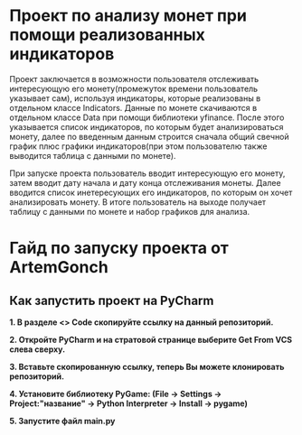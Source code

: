<h1 id="-arncpp">Проект по анализу монет при помощи реализованных индикаторов</h1>
<p>Проект заключается в возможности пользователя отслеживать интересующую его монету(промежуток времени пользователь указывает сам), используя индикаторы, которые реализованы в отдельном классе Indicators. Данные по монете скачиваются в отдельном классе Data при помощи библиотеки yfinance. После этого указывается список индикаторов, по которым будет анализироваться монету, далее по введенным данным строится сначала общий свечной график плюс графики индикаторов(при этом пользователю также выводится таблица с данными по монете).  </p>

<p>При запуске проекта пользователь вводит интересующую его монету, затем вводит дату начала и дату конца отслеживания монеты. Далее вводится список инетересующих его индикаторов, по которым он хочет анализировать монету. В итоге пользователь на выходе получает таблицу с данными по монете и набор графиков для анализа. </p>
</blockquote>
</blockquote>


<h1 id="-arncpp">Гайд по запуску проекта от ArtemGonch</h1>
<h2 id="-pycharm">Как запустить проект на PyCharm</h2>
<p><strong>1. В разделе <> Code скопируйте ссылку на данный репозиторий.
<p><strong>2. Откройте PyCharm и на стратовой странице выберите Get From VCS слева сверху.
<p><strong>3. Вставьте скопированную ссылку, теперь Вы можете клонировать репозиторий.
<p><strong>4. Установите библиотеку PyGame: (File -> Settings -> Project:"название" -> Python Interpreter -> Install -> pygame)
<p><strong>5. Запустите файл main.py</strong></p>


